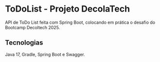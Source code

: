 # ToDoList - Projeto DecolaTech

API de ToDo List feita com Spring Boot, colocando em prática o desafio do Bootcamp Decoltech 2025.

## Tecnologias
Java 17, Gradle, Spring Boot e Swagger.
